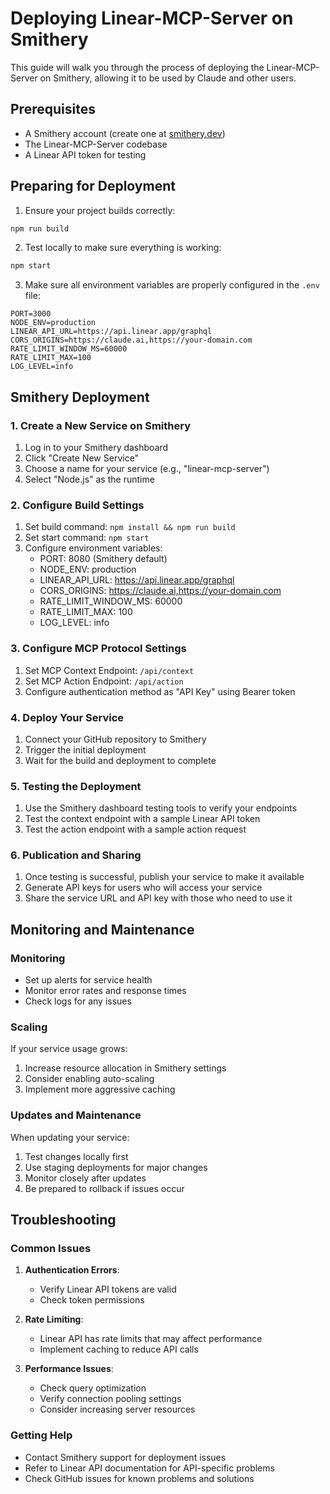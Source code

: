# Deploying Linear-MCP-Server on Smithery

This guide will walk you through the process of deploying the Linear-MCP-Server on Smithery, allowing it to be used by Claude and other users.

## Prerequisites

- A Smithery account (create one at [smithery.dev](https://smithery.dev))
- The Linear-MCP-Server codebase
- A Linear API token for testing

## Preparing for Deployment

1. Ensure your project builds correctly:

```bash
npm run build
```

2. Test locally to make sure everything is working:

```bash
npm start
```

3. Make sure all environment variables are properly configured in the `.env` file:

```
PORT=3000
NODE_ENV=production
LINEAR_API_URL=https://api.linear.app/graphql
CORS_ORIGINS=https://claude.ai,https://your-domain.com
RATE_LIMIT_WINDOW_MS=60000
RATE_LIMIT_MAX=100
LOG_LEVEL=info
```

## Smithery Deployment

### 1. Create a New Service on Smithery

1. Log in to your Smithery dashboard
2. Click "Create New Service"
3. Choose a name for your service (e.g., "linear-mcp-server")
4. Select "Node.js" as the runtime

### 2. Configure Build Settings

1. Set build command: `npm install && npm run build`
2. Set start command: `npm start`
3. Configure environment variables:
   - PORT: 8080 (Smithery default)
   - NODE_ENV: production
   - LINEAR_API_URL: https://api.linear.app/graphql
   - CORS_ORIGINS: https://claude.ai,https://your-domain.com
   - RATE_LIMIT_WINDOW_MS: 60000
   - RATE_LIMIT_MAX: 100
   - LOG_LEVEL: info

### 3. Configure MCP Protocol Settings

1. Set MCP Context Endpoint: `/api/context`
2. Set MCP Action Endpoint: `/api/action`
3. Configure authentication method as "API Key" using Bearer token

### 4. Deploy Your Service

1. Connect your GitHub repository to Smithery
2. Trigger the initial deployment
3. Wait for the build and deployment to complete

### 5. Testing the Deployment

1. Use the Smithery dashboard testing tools to verify your endpoints
2. Test the context endpoint with a sample Linear API token
3. Test the action endpoint with a sample action request

### 6. Publication and Sharing

1. Once testing is successful, publish your service to make it available
2. Generate API keys for users who will access your service
3. Share the service URL and API key with those who need to use it

## Monitoring and Maintenance

### Monitoring

- Set up alerts for service health
- Monitor error rates and response times
- Check logs for any issues

### Scaling

If your service usage grows:

1. Increase resource allocation in Smithery settings
2. Consider enabling auto-scaling
3. Implement more aggressive caching

### Updates and Maintenance

When updating your service:

1. Test changes locally first
2. Use staging deployments for major changes
3. Monitor closely after updates
4. Be prepared to rollback if issues occur

## Troubleshooting

### Common Issues

1. **Authentication Errors**:

   - Verify Linear API tokens are valid
   - Check token permissions

2. **Rate Limiting**:

   - Linear API has rate limits that may affect performance
   - Implement caching to reduce API calls

3. **Performance Issues**:
   - Check query optimization
   - Verify connection pooling settings
   - Consider increasing server resources

### Getting Help

- Contact Smithery support for deployment issues
- Refer to Linear API documentation for API-specific problems
- Check GitHub issues for known problems and solutions
